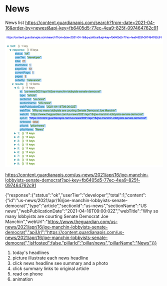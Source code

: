 # News

News list
https://content.guardianapis.com/search?from-date=2021-04-16&order-by=newest&api-key=fb6405d5-77ec-4ea9-825f-097464762c91

![result](/docs/api-list.png)


https://content.guardianapis.com/us-news/2021/apr/16/joe-manchin-lobbyists-senate-democrat?api-key=fb6405d5-77ec-4ea9-825f-097464762c91

{"response":{"status":"ok","userTier":"developer","total":1,"content":{"id":"us-news/2021/apr/16/joe-manchin-lobbyists-senate-democrat","type":"article","sectionId":"us-news","sectionName":"US news","webPublicationDate":"2021-04-16T09:00:02Z","webTitle":"Why so many lobbyists are courting Senate Democrat Joe Manchin","webUrl":"https://www.theguardian.com/us-news/2021/apr/16/joe-manchin-lobbyists-senate-democrat","apiUrl":"https://content.guardianapis.com/us-news/2021/apr/16/joe-manchin-lobbyists-senate-democrat","isHosted":false,"pillarId":"pillar/news","pillarName":"News"}}}


1. today's headlines 
2. picture illustrate each news headline
3. click news headline see summary and a photo
4. click summary links to original article
5. read on phone
6. animation